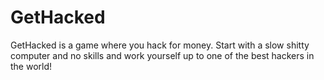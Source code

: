 # GetHacked
GetHacked is a game where you hack for money. Start with a slow shitty computer and no skills and work yourself up to one of the best hackers in the world!
